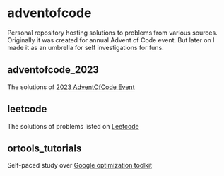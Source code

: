 # adventofcode
Personal repository hosting solutions to problems from various sources. Originally it was created for annual Advent of Code event. But later on I made it as an umbrella for self investigations for funs.

## adventofcode_2023
The solutions of [2023 AdventOfCode Event](https://adventofcode.com/2023)

## leetcode
The solutions of problems listed on [Leetcode](https://leetcode.com/problemset/)

## ortools_tutorials
Self-paced study over [Google optimization toolkit](https://developers.google.com/optimization)
